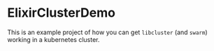 # ElixirClusterDemo


This is an example project of how you can get `libcluster` (and `swarm`) working
in a kubernetes cluster.
